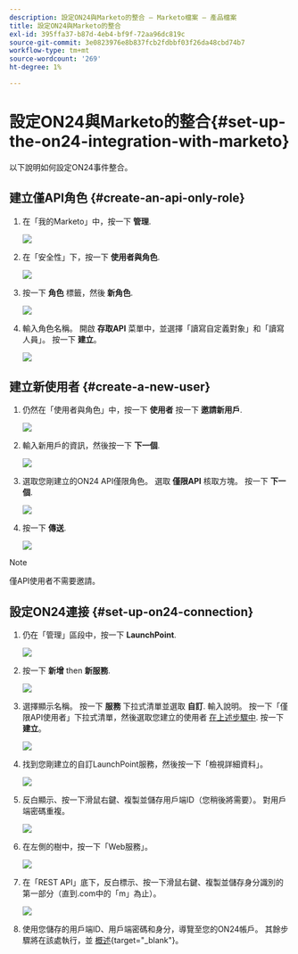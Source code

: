 ```yaml
---
description: 設定ON24與Marketo的整合 — Marketo檔案 — 產品檔案
title: 設定ON24與Marketo的整合
exl-id: 395ffa37-b87d-4eb4-bf9f-72aa96dc819c
source-git-commit: 3e0823976e8b837fcb2fdbbf03f26da48cbd74b7
workflow-type: tm+mt
source-wordcount: '269'
ht-degree: 1%

---
```


# 設定ON24與Marketo的整合{#set-up-the-on24-integration-with-marketo}

以下說明如何設定ON24事件整合。

## 建立僅API角色 {#create-an-api-only-role}

1. 在「我的Marketo」中，按一下 **管理**.

   ![](assets/set-up-the-on24-integration-with-marketo-1.png)

1. 在「安全性」下，按一下 **使用者與角色**.

   ![](assets/set-up-the-on24-integration-with-marketo-2.png)

1. 按一下 **角色** 標籤，然後 **新角色**.

   ![](assets/set-up-the-on24-integration-with-marketo-3.png)

1. 輸入角色名稱。 開啟 **存取API** 菜單中，並選擇「讀寫自定義對象」和「讀寫人員」。 按一下 **建立**。

   ![](assets/set-up-the-on24-integration-with-marketo-4.png)

## 建立新使用者 {#create-a-new-user}

1. 仍然在「使用者與角色」中，按一下 **使用者** 按一下 **邀請新用戶**.

   ![](assets/set-up-the-on24-integration-with-marketo-5.png)

1. 輸入新用戶的資訊，然後按一下 **下一個**.

   ![](assets/set-up-the-on24-integration-with-marketo-6.png)

1. 選取您剛建立的ON24 API僅限角色。 選取 **僅限API** 核取方塊。 按一下 **下一個**.

   ![](assets/set-up-the-on24-integration-with-marketo-7.png)

1. 按一下 **傳送**.

   ![](assets/set-up-the-on24-integration-with-marketo-8.png)

>[!NOTE]
>
>僅API使用者不需要邀請。

## 設定ON24連接 {#set-up-on24-connection}

1. 仍在「管理」區段中，按一下 **LaunchPoint**.

   ![](assets/set-up-the-on24-integration-with-marketo-9.png)

1. 按一下 **新增** then **新服務**.

   ![](assets/set-up-the-on24-integration-with-marketo-10.png)

1. 選擇顯示名稱。 按一下 **服務** 下拉式清單並選取 **自訂**. 輸入說明。 按一下「僅限API使用者」下拉式清單，然後選取您建立的使用者 [在上述步驟中](#create-a-new-user). 按一下 **建立**。

   ![](assets/set-up-the-on24-integration-with-marketo-11.png)

1. 找到您剛建立的自訂LaunchPoint服務，然後按一下「檢視詳細資料」。

   ![](assets/set-up-the-on24-integration-with-marketo-12.png)

1. 反白顯示、按一下滑鼠右鍵、複製並儲存用戶端ID（您稍後將需要）。 對用戶端密碼重複。

   ![](assets/set-up-the-on24-integration-with-marketo-13.png)

1. 在左側的樹中，按一下「Web服務」。

   ![](assets/set-up-the-on24-integration-with-marketo-14.png)

1. 在「REST API」底下，反白標示、按一下滑鼠右鍵、複製並儲存身分識別的第一部分（直到.com中的「m」為止）。

   ![](assets/set-up-the-on24-integration-with-marketo-15.png)

1. 使用您儲存的用戶端ID、用戶端密碼和身分，導覽至您的ON24帳戶。 其餘步驟將在該處執行，並 [概述](https://on24support.force.com/Support/s/article/Connect-Marketo-ON24-Connect-Data-Integration#Step6){target=&quot;_blank&quot;}。
